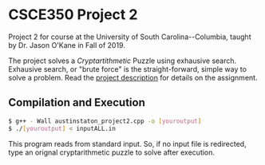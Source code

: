 # CSCE350 Project 2
Project 2 for course at the University of South Carolina--Columbia, taught by Dr. Jason O'Kane in Fall of 2019.

The project solves a _Cryptartithmetic_ Puzzle using exhausive search. Exhausive search, or "brute force" is the straight-forward, simple way to solve a problem.
Read the [project description](https://cse.sc.edu/~jokane/teaching/350/project2.pdf) for details on the assignment. 

## Compilation and Execution
```bash
$ g++ - Wall austinstaton_project2.cpp -o [youroutput]
$ ./[youroutput] < inputALL.in
```
This program reads from standard input. So, if no input file is redirected, type an orignal cryptarithmetic puzzle to solve after execution.
